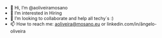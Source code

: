- 👋 Hi, I’m @aoliveiramosano
- 👀 I’m interested in Hiring
- 💞️ I’m looking to collaborate and help all techy´s :)
- 📫 How to reach me: aoliveira@mosano.eu or linkedin.com/in/ângelo-oliveira

<!---
aoliveiramosano/aoliveiramosano is a ✨ special ✨ repository because its `README.md` (this file) appears on your GitHub profile.
You can click the Preview link to take a look at your changes.
--->
